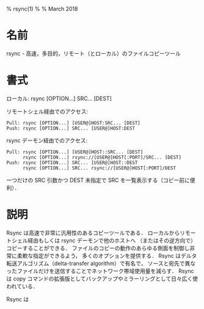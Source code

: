 % rsync(1)
%
% March 2018

# 名前

rsync - 高速，多目的，リモート（とローカル）のファイルコピーツール

# 書式

ローカル:  rsync [OPTION...] SRC... [DEST]

リモートシェル経由でのアクセス:

~~~
Pull: rsync [OPTION...] [USER@]HOST:SRC... [DEST]
Push: rsync [OPTION...] SRC... [USER@]HOST:DEST
~~~

rsync デーモン経由でのアクセス:

~~~
Pull: rsync [OPTION...] [USER@]HOST::SRC... [DEST]
      rsync [OPTION...] rsync://[USER@]HOST[:PORT]/SRC... [DEST]
Push: rsync [OPTION...] SRC... [USER@]HOST::DEST
      rsync [OPTION...] SRC... rsync://[USER@]HOST[:PORT]/DEST
~~~

一つだけの SRC 引数かつ DEST 未指定で SRC を一覧表示する（コピー前に便利）．

# 説明

Rsync は高速で非常に汎用性のあるコピーツールである．
ローカルからリモートシェル経由もしくは rsync デーモンで他のホストへ
（またはその逆方向で）コピーすることができる．
ファイルのコピーの動作のあらゆる側面を制御し非常に柔軟な指定ができるよう，
多くのオプションを提供する．
Rsync はデルタ転送アルゴリズム（delta-transfer algorithm）で有名で，
ソースと宛先で異なったファイルだけを送信することでネットワーク帯域使用量を減らす．
Rsync は copy コマンドの拡張版としてバックアップやミラーリングとして日々広く使われている．

Rsync は

